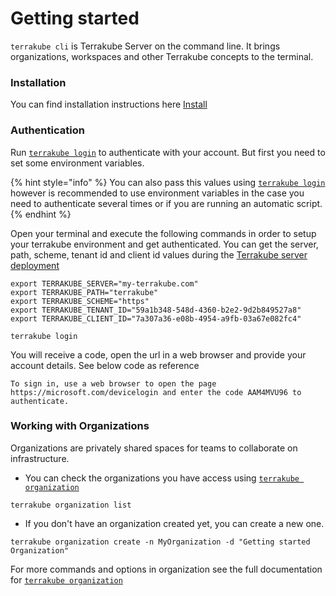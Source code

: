 # Getting started

`terrakube cli` is Terrakube Server on the command line. It brings organizations, workspaces and other Terrakube concepts to the terminal.

### Installation

You can find installation instructions here [Install](install.md)

### Authentication

Run [`terrakube login`](commands/azb-login.md) to authenticate with your account.  But first you need to set some environment variables.

{% hint style="info" %}
You can also pass this values using [`terrakube login`](commands/azb-login.md) however is recommended to use environment variables in the case you need to authenticate several times or if you are running an automatic script.
{% endhint %}

Open your terminal and execute the following commands in order to setup your terrakube environment and get authenticated. You can get  the server, path, scheme, tenant id and client id values during the [Terrakube server deployment](../getting-started/deployment/)

```text
export TERRAKUBE_SERVER="my-terrakube.com"
export TERRAKUBE_PATH="terrakube"
export TERRAKUBE_SCHEME="https"
export TERRAKUBE_TENANT_ID="59a1b348-548d-4360-b2e2-9d2b849527a8"
export TERRAKUBE_CLIENT_ID="7a307a36-e08b-4954-a9fb-03a67e082fc4"

terrakube login
```

You will receive a code, open the url in a web browser and provide your account details. See below code as reference

```text
To sign in, use a web browser to open the page 
https://microsoft.com/devicelogin and enter the code AAM4MVU96 to authenticate.
```

### Working with Organizations

Organizations are privately shared spaces for teams to collaborate on infrastructure. 

* You can check the organizations you have access using  [`terrakube organization` ](commands/azb-organization/)

```text
terrakube organization list
```

* If you don't have an organization created yet, you can create a new one.

```text
terrakube organization create -n MyOrganization -d "Getting started Organization" 
```

 For more commands and options in organization see the full documentation for [`terrakube organization`](commands/azb-organization/)

 





